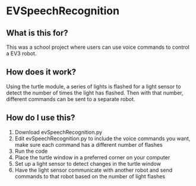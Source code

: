 # EVSpeechRecognition
## What is this for?
This was a school project where users can use voice commands to control a EV3 robot.
## How does it work?
Using the turtle module, a series of lights is flashed for a light sensor to detect the number of times the light has flashed. Then with that number, different commands can be sent to a separate robot.
## How do I use this?
1. Download evSpeechRecognition.py
2. Edit evSpeechRecognition.py to include the voice commands you want, make sure each command has a different number of flashes
3. Run the code
4. Place the turtle window in a preferred corner on your computer
5. Set up a light sensor to detect changes in the turtle window
6. Have the light sensor communicate with another robot and send commands to that robot based on the number of light flashes
